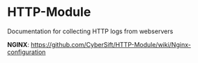 # HTTP-Module
Documentation for collecting HTTP logs from webservers

**NGINX**: <https://github.com/CyberSift/HTTP-Module/wiki/Nginx-configuration>
